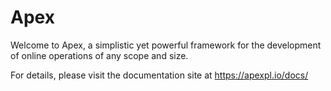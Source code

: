 
# Apex

Welcome to Apex, a simplistic yet powerful framework for the development of online operations of any scope and size.

For details, please visit the documentation site at https://apexpl.io/docs/



